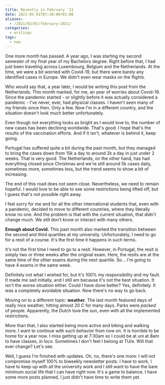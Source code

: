 ```yaml
---
title: Recently in February '21
date: 2021-03-01T07:30:00+01:00
aliases:
  - /2021/03/01/february-2021/
categories:
  - writings
tags:
  - now
---
```


One more month has passed. A year ago, I was starting my second semester of my final year of my Bachelors degree. Right before that, I had just been traveling across Luxembourg, Belgium and the Netherlands. At the time, we were a bit worried with Covid-19, but there were barely any identified cases in Europe. We didn't even wear masks on the flights.

<!--more-->

Who would say that, a year later, I would be writing this post from the Netherlands. This month marked, for me, an year of worries about Covid-19. Since the pandemic started - or slightly before it was actually considered a pandemic - I've never, ever, had physical classes. I haven't seen many of my friends since then. Only a few. Now I'm in a different country, and the situation doesn't look much better unfortunately.

Even though not everything looks as bright as I would love to, the number of new cases has been declining worldwide. That's good. I hope that's the results of the vaccination efforts. And if it isn't, whatever is behind it, keep going.

Portugal has suffered quite a bit during the past month, but they managed to bring the cases down from 15k a day to around 2k a day in just under 2 weeks. That is very good. The Netherlands, on the other hand, has had everything closed since Christmas and we're still around 5k cases daily, sometimes more, sometimes less, but the trend seems to show a bit of increasing.

The end of this road does not seem close. Nevertheless, we need to remain hopeful. I would love to be able to see some restrictions being lifted off, but I guess that's not possible right away.

I feel sorry for me and for all the other international students that, even with a pandemic, decided to move to different countries, where they literally know no one. And the problem is that with the current situation, that didn't change much. We still don't know or interact with many others.

**Enough about Covid.** This past month also marked the transition between the second and third quartiles at my university. Unfortunately, I need to go for a resit of a course. It's the first time it happens in such terms.

It's not the first time I need to go to a resit. However, in Portugal, the resit is simply two or three weeks after the original exam. Here, the resits are at the same time of the other exams during the next quartile. So... I'm going to have 4 exams in the same week.

Definitely not what I wished for, but it's 100% my responsibility and my fault. It made me sad initially, and I still am because it's not the best situation. It isn't the worse situation either. Could I have done better? Yes, definitely. It was a completely avoidable situation. Now there's no way to go back.

Moving on to a different topic: **weather**. The last month featured days of really nice weather, hitting almost 20 C for many days. Parks were *packed* of people. Apparently, the Dutch love the sun, even with all the implemented restrictions.

More than that, I also started being more active and biking and walking more. I want to continue with such behavior from now on. It is horrible to be home for a year now. I miss getting up at 7:30am so I could be at uni at 8am to have classes, *in loco*. Sometimes I don't feel I belong at TU/e. Will that ever change? Let's see.

Well, I guess I'm finished with updates. Oh, no, there's one more: I will not compromise myself 100% to biweekly newsletter posts. I have to work, I have to keep up with all the university work and I still want to have the bare minimum social life that I can have right now. It's a game to balance. I have some more posts planned, I just didn't have time to write them yet.
